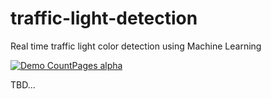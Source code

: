 # traffic-light-detection
Real time traffic light color detection using Machine Learning 


[![Demo CountPages alpha](https://giant.gfycat.com/RingedGrippingHerald.gif)](https://youtu.be/UsOpVFIdO-A)
  
  TBD...
